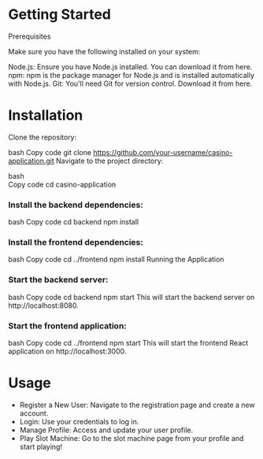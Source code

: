 



# Getting Started

Prerequisites

Make sure you have the following installed on your system:


Node.js: Ensure you have Node.js installed. You can download it from here.
npm: npm is the package manager for Node.js and is installed automatically with Node.js.
Git: You'll need Git for version control. Download it from here.

# Installation
Clone the repository:

bash
Copy code
git clone https://github.com/your-username/casino-application.git
Navigate to the project directory:

bash    
Copy code
cd casino-application
### Install the backend dependencies:

bash
Copy code
cd backend
npm install
### Install the frontend dependencies:

bash
Copy code
cd ../frontend
npm install
Running the Application
### Start the backend server:

bash
Copy code
cd backend
npm start
This will start the backend server on http://localhost:8080.

### Start the frontend application:

bash
Copy code
cd ../frontend
npm start
This will start the frontend React application on http://localhost:3000.

# Usage
- Register a New User: Navigate to the registration page and create a new account.
- Login: Use your credentials to log in.
- Manage Profile: Access and update your user profile.
- Play Slot Machine: Go to the slot machine page from your profile and start playing!
